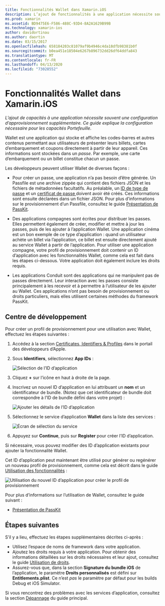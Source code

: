 ```yaml
---
title: Fonctionnalités Wallet dans Xamarin.iOS
description: L’ajout de fonctionnalités à une application nécessite souvent une configuration supplémentaire du provisionnement. Ce guide explique la configuration requise pour les fonctionnalités Wallet.
ms.prod: xamarin
ms.assetid: BD9475E6-F586-488C-93D4-8A2A1629B99B
ms.technology: xamarin-ios
author: davidortinau
ms.author: daortin
ms.date: 03/15/2017
ms.openlocfilehash: 658184203c81079af9b4946c4da18dfb98381b0f
ms.sourcegitcommit: b0ea451e18504e6267b896732dd26df64ddfa843
ms.translationtype: MT
ms.contentlocale: fr-FR
ms.lasthandoff: 04/13/2020
ms.locfileid: "73028552"
---
```

# <a name="wallet-capabilities-in-xamarinios"></a>Fonctionnalités Wallet dans Xamarin.iOS

_L’ajout de capacités à une application nécessite souvent une configuration d’approvisionnement supplémentaire. Ce guide explique la configuration nécessaire pour les capacités Portefeuille._

Wallet est une application qui stocke et affiche les codes-barres et autres contenus permettant aux utilisateurs de présenter leurs billets, cartes d’embarquement et coupons directement à partir de leur appareil. Ces informations sont stockées dans un _passe_. Par exemple, une carte d’embarquement ou un billet constitue chacun un passe. 

Les développeurs peuvent utiliser Wallet de diverses façons :

* Pour créer un passe, une application n’a pas besoin d’être générée. Un Passfile est une archive zippée qui contient des fichiers JSON et les fichiers de métadonnées facultatifs. Au préalable, un [ID de type de passe](~/ios/platform/passkit.md) et un [certificat de passe ](~/ios/platform/passkit.md) doivent avoir été créés. Ces informations sont ensuite déclarées dans un fichier JSON. Pour plus d’informations sur le provisionnement d’un Passfile, consultez le guide [Présentation de PassKit](~/ios/platform/passkit.md).

* Des applications compagnes sont écrites pour distribuer les passes. Elles permettent également de créer, modifier et mettre à jour les passes, puis de les ajouter à l’application Wallet. Une application cinéma est un bon exemple de ce type d’application : quand un utilisateur achète un billet via l’application, ce billet est ensuite directement ajouté au service Wallet à partir de l’application. Pour utiliser une application compagne, votre profil de provisionnement doit contenir un ID d’application avec les fonctionnalités Wallet, comme cela est fait dans les étapes ci-dessous. Votre application doit également inclure les droits requis.

* Les applications Conduit sont des applications qui ne manipulent pas de passes directement. Leur interaction avec les passes consiste principalement à les recevoir et à permettre à l’utilisateur de les ajouter au Wallet. Ces applications n’ont pas besoin de provisionnement ou droits particuliers, mais elles utilisent certaines méthodes du framework PassKit.

## <a name="developer-center"></a>Centre de développement

Pour créer un profil de provisionnement pour une utilisation avec Wallet, effectuez les étapes suivantes :

1. Accédez à la section [Certificates, Identifiers & Profiles](https://developer.apple.com/account/ios/certificate/) dans le portail des développeurs d’Apple.
2. Sous **Identifiers**, sélectionnez **App IDs** : 
    
    ![Sélection de l’ID d’application](wallet-capabilities-images/image17.png)

3. Cliquez **+** sur l’icône en haut à droite de la page.
4. Inscrivez un nouvel ID d’application en lui attribuant un **nom** et un identificateur de bundle. (Notez que cet identificateur de bundle doit correspondre à l’ID de bundle défini dans votre projet) :
   
    ![Ajouter les détails de l’ID d’application](wallet-capabilities-images/image18.png)

5. Sélectionnez le service d’application **Wallet** dans la liste des services :
    
    ![Écran de sélection du service](wallet-capabilities-images/image19.png)

6. Appuyez sur **Continue**, puis sur **Register** pour créer l’ID d’application.

Si nécessaire, vous pouvez modifier des ID d’application existants pour ajouter la fonctionnalité Wallet.

Cet ID d’application peut maintenant être utilisé pour générer ou regénérer un nouveau profil de provisionnement, comme cela est décrit dans le guide [Utilisation des fonctionnalités](~/ios/deploy-test/provisioning/capabilities/index.md) :

![Utilisation du nouvel ID d’application pour créer le profil de provisionnement](wallet-capabilities-images/image20.png)

Pour plus d’informations sur l’utilisation de Wallet, consultez le guide suivant :

* [Présentation de PassKit](~/ios/platform/passkit.md)

## <a name="next-steps"></a>Étapes suivantes

S’il y a lieu, effectuez les étapes supplémentaires décrites ci-après :

* Utilisez l’espace de noms de framework dans votre application.
* Ajoutez les droits requis à votre application. Pour obtenir des informations détaillées sur les droits nécessaires et leur ajout, consultez le guide [Utilisation de droits](~/ios/deploy-test/provisioning/entitlements.md).
* Assurez-vous que, dans la section **Signature du bundle iOS** de l’application, le paramètre **Droits personnalisés** est défini sur **Entitlements.plist**. Ce n’est _pas_ le paramètre par défaut pour les builds Debug et iOS Simulator.

Si vous rencontrez des problèmes avec les services d’application, consultez la section [Dépannage](~/ios/deploy-test/provisioning/capabilities/index.md) du guide principal.
